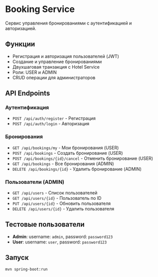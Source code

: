 # Booking Service

Сервис управления бронированиями с аутентификацией и авторизацией.

## Функции

- Регистрация и авторизация пользователей (JWT)
- Создание и управление бронированиями
- Двухшаговая транзакция с Hotel Service
- Роли: USER и ADMIN
- CRUD операции для администраторов

## API Endpoints

### Аутентификация
- `POST /api/auth/register` - Регистрация
- `POST /api/auth/login` - Авторизация

### Бронирования
- `GET /api/bookings/my` - Мои бронирования (USER)
- `POST /api/bookings` - Создать бронирование (USER)
- `POST /api/bookings/{id}/cancel` - Отменить бронирование (USER)
- `GET /api/bookings` - Все бронирования (ADMIN)
- `DELETE /api/bookings/{id}` - Удалить бронирование (ADMIN)

### Пользователи (ADMIN)
- `GET /api/users` - Список пользователей
- `GET /api/users/{id}` - Пользователь по ID
- `PUT /api/users/{id}` - Обновить пользователя
- `DELETE /api/users/{id}` - Удалить пользователя

## Тестовые пользователи

- **Admin**: username: `admin`, password: `password123`
- **User**: username: `user`, password: `password123`

## Запуск

```bash
mvn spring-boot:run